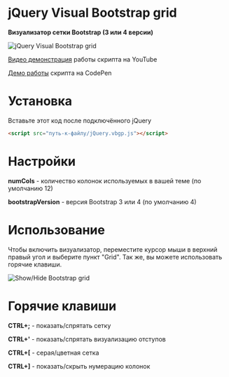 # jQuery Visual Bootstrap grid

**Визуализатор сетки Bootstrap (3 или 4 версии)**

![jQuery Visual Bootstrap grid](http://andrey.kubakh.ru/sites/default/files/styles/simplecrop_aspectratio/public/visual-bootstrap-grid_0.jpg)

[Видео демонстрация](https://www.youtube.com/watch?v=YptWol1mQN0) работы скрипта на YouTube

[Демо работы](https://codepen.io/PixelSPB/pen/dQMMEp) скрипта на CodePen

	
# Установка

Вставьте этот код после подключённого jQuery

```html
<script src="путь-к-файлу/jQuery.vbgp.js"></script>
```

	
# Настройки
	
**numCols** - количество колонок используемых в вашей теме (по умолчанию 12)

**bootstrapVersion** - версия Bootstrap 3 или 4 (по умолчанию 4)

# Использование

Чтобы включить визуализатор, переместите курсор мыши в верхний правый угол и выберите пункт "Grid". Так же, вы можете использовать горячие клавиши.

![Show/Hide Bootstrap grid](http://kubakh.ru/use_vbgp.gif)
	
# Горячие клавиши

**CTRL+;** - показать/спрятать сетку

**CTRL+'** - показать/спрятать визуализацию отступов

**CTRL+[** - серая/цветная сетка

**CTRL+]** - показать/скрыть нумерацию колонок
